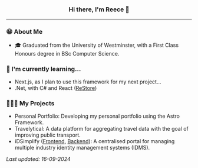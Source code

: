 <div align="center">
  <h3>Hi there, I'm Reece 👋</h3>
</div>

---

### 😀 About Me

- 🎓 Graduated from the University of Westminster, with a First Class Honours degree in BSc Computer Science.

### 🌱 I'm currently learning...

- Next.js, as I plan to use this framework for my next project...
- .Net, with C# and React ([ReStore](https://github.com/english-ra/ReStore))

### 👨🏼‍💻 My Projects

- Personal Portfolio: Developing my personal portfolio using the Astro Framework.
- Travelytical: A data platform for aggregating travel data with the goal of improving public transport.
- iDSimplify ([Frontend](https://github.com/english-ra/idsimplify-frontend), [Backend](https://github.com/english-ra/idsimplify-backend)): A centralised portal for managing multiple industry identity management systems (IDMS).

*Last updated: 16-09-2024*

<!--
**english-ra/english-ra** is a ✨ _special_ ✨ repository because its `README.md` (this file) appears on your GitHub profile.

Here are some ideas to get you started:

- 🔭 I’m currently working on ...
- 🌱 I’m currently learning ...
- 👯 I’m looking to collaborate on ...
- 🤔 I’m looking for help with ...
- 💬 Ask me about ...
- 📫 How to reach me: ...
- 😄 Pronouns: ...
- ⚡ Fun fact: ...
-->
